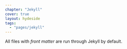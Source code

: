 ```yaml
---
chapter: "Jekyll"
cover: true
layout: hydeside
tags:
  - "pages/jekyll"
---
```


All files with _front matter_ are run through Jekyll by default.
